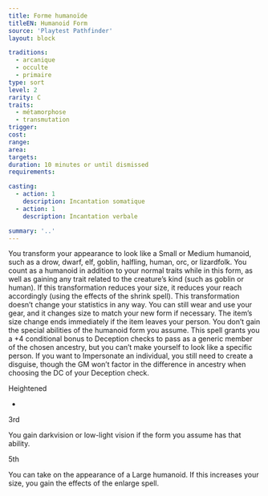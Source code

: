 ```yaml
---
title: Forme humanoïde
titleEN: Humanoid Form
source: 'Playtest Pathfinder'
layout: block

traditions:
  - arcanique
  - occulte
  - primaire
type: sort
level: 2
rarity: C
traits:
  - métamorphose
  - transmutation
trigger: 
cost: 
range: 
area: 
targets: 
duration: 10 minutes or until dismissed
requirements: 

casting:
  - action: 1
    description: Incantation somatique
  - action: 1
    description: Incantation verbale

summary: '..'
---
```

You transform your appearance to look like a Small or Medium humanoid, such as a drow, dwarf, elf, goblin, halfling, human, orc, or lizardfolk. You count as a humanoid in addition to your normal traits while in this form, as well as gaining any trait related to the creature’s kind (such as goblin or human). If this transformation reduces your size, it reduces your reach accordingly (using the effects of the shrink spell). This transformation doesn’t change your statistics in any way. You can still wear and use your gear, and it changes size to match your new form if necessary. The item’s size change ends immediately if the item leaves your person. You don’t gain the special abilities of the humanoid form you assume. This spell grants you a +4 conditional bonus to Deception checks to pass as a generic member of the chosen ancestry, but you can’t make yourself to look like a specific person. If you want to Impersonate an individual, you still need to create a disguise, though the GM won’t factor in the difference in ancestry when choosing the DC of your Deception check.

Heightened

-

3rd

You gain darkvision or low-light vision if the form you assume has that ability.

5th

You can take on the appearance of a Large humanoid. If this increases your size, you gain the effects of the enlarge spell.